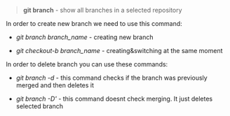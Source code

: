 > **git branch** - show  all branches in a selected repository

In  order to create new branch we need to use this command:

+ *git branch  branch_name* - creating new branch

+ *git checkout-b branch_name* - creating&switching at the same moment

In order to delete branch you can use these commands:
 + *git branch -d* - this command checks if the branch was previously merged and then deletes it

 + *git branch -D'* - this command doesnt check merging. It just deletes selected branch
